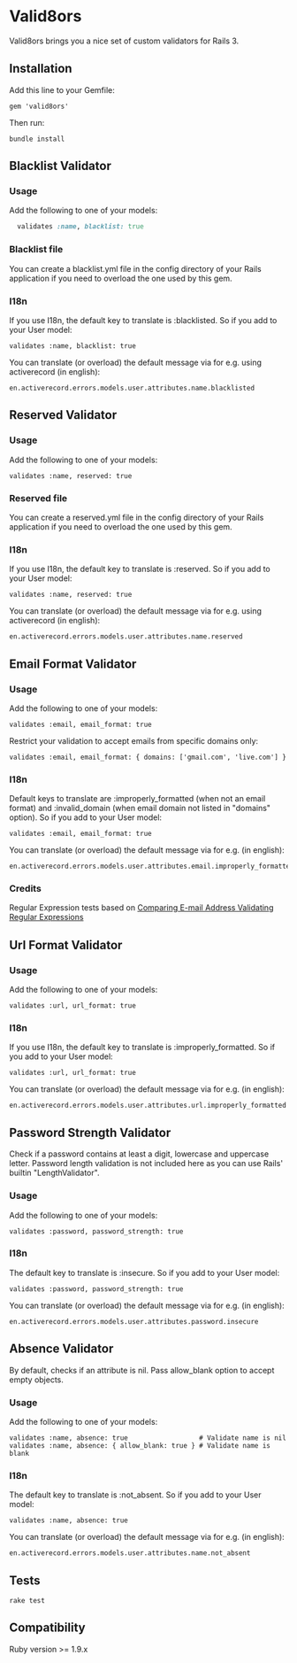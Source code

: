 # Valid8ors

Valid8ors brings you a nice set of custom validators for Rails 3.

## Installation

Add this line to your Gemfile:

    gem 'valid8ors'

Then run:

    bundle install

## Blacklist Validator

### Usage

Add the following to one of your models:

```ruby
  validates :name, blacklist: true
```

### Blacklist file

You can create a blacklist.yml file in the config directory of your Rails application if you need to overload the one used by this gem.

### I18n

If you use I18n, the default key to translate is :blacklisted. So if you add to your User model:

    validates :name, blacklist: true

You can translate (or overload) the default message via for e.g. using activerecord (in english):

    en.activerecord.errors.models.user.attributes.name.blacklisted

## Reserved Validator

### Usage

Add the following to one of your models:

    validates :name, reserved: true

### Reserved file

You can create a reserved.yml file in the config directory of your Rails application if you need to overload the one used by this gem.

### I18n

If you use I18n, the default key to translate is :reserved. So if you add to your User model:

    validates :name, reserved: true

You can translate (or overload) the default message via for e.g. using activerecord (in english):

    en.activerecord.errors.models.user.attributes.name.reserved

## Email Format Validator

### Usage

Add the following to one of your models:

    validates :email, email_format: true

Restrict your validation to accept emails from specific domains only:

    validates :email, email_format: { domains: ['gmail.com', 'live.com'] }

### I18n

Default keys to translate are :improperly_formatted (when not an email format) and :invalid_domain (when email domain not listed in "domains" option).
So if you add to your User model:

    validates :email, email_format: true

You can translate (or overload) the default message via for e.g. (in english):

    en.activerecord.errors.models.user.attributes.email.improperly_formatted

### Credits

Regular Expression tests based on [Comparing E-mail Address Validating Regular Expressions](http://fightingforalostcause.net/misc/2006/compare-email-regex.php)

## Url Format Validator

### Usage

Add the following to one of your models:

    validates :url, url_format: true

### I18n

If you use I18n, the default key to translate is :improperly_formatted. So if you add to your User model:

    validates :url, url_format: true

You can translate (or overload) the default message via for e.g. (in english):

    en.activerecord.errors.models.user.attributes.url.improperly_formatted

## Password Strength Validator

Check if a password contains at least a digit, lowercase and uppercase letter.
Password length validation is not included here as you can use Rails' builtin "LengthValidator".

### Usage

Add the following to one of your models:

    validates :password, password_strength: true

### I18n

The default key to translate is :insecure. So if you add to your User model:

    validates :password, password_strength: true

You can translate (or overload) the default message via for e.g. (in english):

    en.activerecord.errors.models.user.attributes.password.insecure

## Absence Validator

By default, checks if an attribute is nil.
Pass allow_blank option to accept empty objects.

### Usage

Add the following to one of your models:

    validates :name, absence: true                  # Validate name is nil
    validates :name, absence: { allow_blank: true } # Validate name is blank

### I18n

The default key to translate is :not_absent. So if you add to your User model:

    validates :name, absence: true

You can translate (or overload) the default message via for e.g. (in english):

    en.activerecord.errors.models.user.attributes.name.not_absent

## Tests

    rake test

## Compatibility

Ruby version >= 1.9.x
